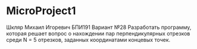 # MicroProject1
Шкляр Михаил Игоревич
БПИ191
Вариант №28
Разработать программу, которая решает вопрос о нахождении пар перпендикулярных отрезков среди N = 5 отрезков, 
заданных координатами концевых точек.
